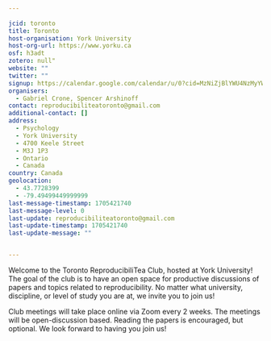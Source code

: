 ```yaml
---
    
jcid: toronto
title: Toronto
host-organisation: York University
host-org-url: https://www.yorku.ca
osf: h3adt
zotero: null"
website: ""
twitter: ""
signup: https://calendar.google.com/calendar/u/0?cid=MzNiZjBlYWU4NzMyYWFiMTg0MTI2MWY5ZWY2NzlhN2JmNTgyMDAxNzBkNTdiZWI1MWQ4YTkwM2UwODYyNDI2OUBncm91cC5jYWxlbmRhci5nb29nbGUuY29t
organisers:
  - Gabriel Crone, Spencer Arshinoff
contact: reproducibiliteatoronto@gmail.com
additional-contact: []
address:
  - Psychology
  - York University
  - 4700 Keele Street
  - M3J 1P3
  - Ontario
  - Canada
country: Canada
geolocation:
  - 43.7728399
  - -79.49499449999999
last-message-timestamp: 1705421740
last-message-level: 0
last-update: reproducibiliteatoronto@gmail.com
last-update-timestamp: 1705421740
last-update-message: ""


---
```


Welcome to the Toronto ReproducibiliTea Club, hosted at York University! The goal of the club is to have an open space for productive discussions of papers and topics related to reproducibility. No matter what university, discipline, or level of study you are at, we invite you to join us!

Club meetings will take place online via Zoom every 2 weeks. The meetings will be open-discussion based. Reading the papers is encouraged, but optional. We look forward to having you join us!
